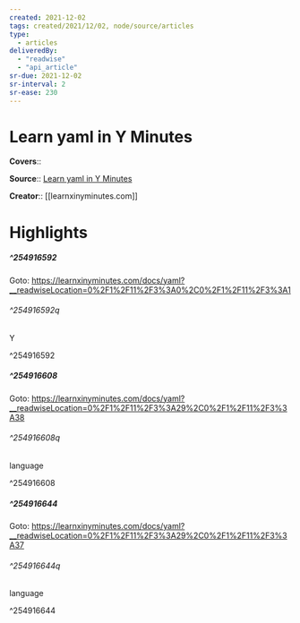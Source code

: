 ```yaml
---
created: 2021-12-02
tags: created/2021/12/02, node/source/articles
type: 
  - articles
deliveredBy: 
  - "readwise"
  - "api_article"
sr-due: 2021-12-02
sr-interval: 2
sr-ease: 230
---
```

# Learn yaml in Y Minutes

**Covers**:: 

**Source**:: [Learn yaml in Y Minutes](https://learnxinyminutes.com/docs/yaml)

**Creator**:: [[learnxinyminutes.com]]

# Highlights
##### ^254916592


Goto: https://learnxinyminutes.com/docs/yaml?__readwiseLocation=0%2F1%2F11%2F3%3A0%2C0%2F1%2F11%2F3%3A1  

###### ^254916592q

Y 

^254916592

##### ^254916608


Goto: https://learnxinyminutes.com/docs/yaml?__readwiseLocation=0%2F1%2F11%2F3%3A29%2C0%2F1%2F11%2F3%3A38  

###### ^254916608q

language 

^254916608

##### ^254916644


Goto: https://learnxinyminutes.com/docs/yaml?__readwiseLocation=0%2F1%2F11%2F3%3A29%2C0%2F1%2F11%2F3%3A37  

###### ^254916644q

language 

^254916644

